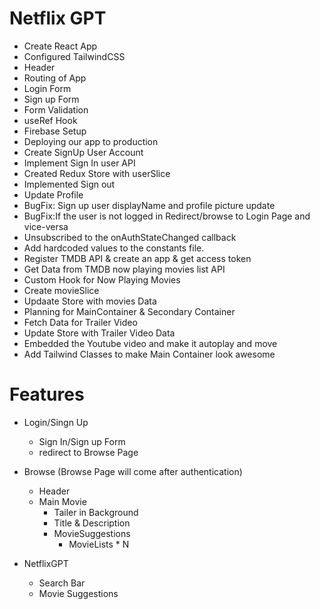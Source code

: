 # Netflix GPT

- Create React App
- Configured TailwindCSS
- Header
- Routing of App
- Login Form
- Sign up Form
- Form Validation
- useRef Hook
- Firebase Setup
- Deploying our app to production
- Create SignUp User Account
- Implement Sign In user API
- Created Redux Store with userSlice
- Implemented Sign out
- Update Profile
- BugFix: Sign up user displayName and profile picture update
- BugFix:If the user is not logged in Redirect/browse to Login Page and vice-versa
- Unsubscribed to the onAuthStateChanged callback
- Add hardcoded values to the constants file.
- Register TMDB API & create an app & get access token
- Get Data from TMDB now playing movies list API
- Custom Hook for Now Playing Movies
- Create movieSlice
- Updaate Store with movies Data
- Planning for MainContainer & Secondary Container
- Fetch Data for Trailer Video
- Update Store with Trailer Video Data
- Embedded the Youtube video and make it autoplay and move
- Add Tailwind Classes to make Main Container look awesome

# Features

- Login/Singn Up
  - Sign In/Sign up Form
  - redirect to Browse Page
- Browse (Browse Page will come after authentication)

  - Header
  - Main Movie
    - Tailer in Background
    - Title & Description
    - MovieSuggestions
      - MovieLists \* N

- NetflixGPT
  - Search Bar
  - Movie Suggestions
